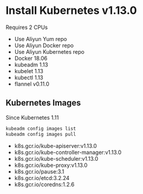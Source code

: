 # Install Kubernetes v1.13.0

Requires 2 CPUs

* Use Aliyun Yum repo
* Use Aliyun Docker repo
* Use Aliyun Kubernetes repo
* Docker 18.06
* kubeadm 1.13
* kubelet 1.13
* kubectl 1.13
* flannel v0.11.0

## Kubernetes Images

Since Kubernetes 1.11

```bash
kubeadm config images list
kubeadm config images pull
```

* k8s.gcr.io/kube-apiserver:v1.13.0
* k8s.gcr.io/kube-controller-manager:v1.13.0
* k8s.gcr.io/kube-scheduler:v1.13.0
* k8s.gcr.io/kube-proxy:v1.13.0
* k8s.gcr.io/pause:3.1
* k8s.gcr.io/etcd:3.2.24
* k8s.gcr.io/coredns:1.2.6
